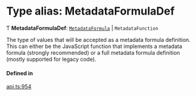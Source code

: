 # Type alias: MetadataFormulaDef

Ƭ **MetadataFormulaDef**: [`MetadataFormula`](MetadataFormula.md) \| `MetadataFunction`

The type of values that will be accepted as a metadata formula definition. This can either
be the JavaScript function that implements a metadata formula (strongly recommended)
or a full metadata formula definition (mostly supported for legacy code).

#### Defined in

[api.ts:954](https://github.com/coda/packs-sdk/blob/main/api.ts#L954)
